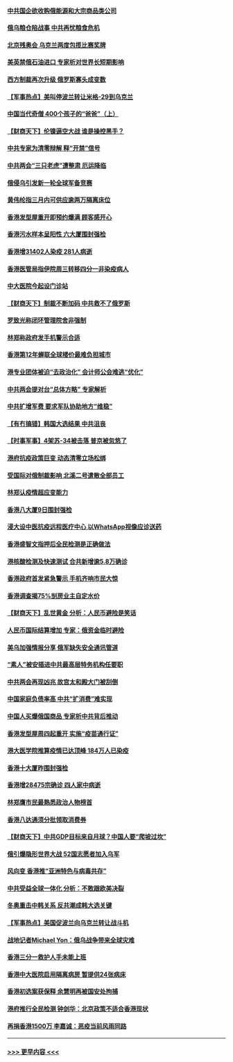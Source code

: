 #### [中共国企欲收购俄能源和大宗商品类公司](../pages/nsc415/n13641699.md?t=03130306) 
#### [俄乌粮仓陷战事 中共再忧粮食危机](../pages/nsc415/n13641640.md?t=03130306) 
#### [北京残奥会 乌克兰两度包揽比赛奖牌](../pages/nsc415/n13641596.md?t=03130306) 
#### [美英禁俄石油进口 专家析对世界长短期影响](../pages/nsc415/n13641574.md?t=03130306) 
#### [西方制裁再次升级 俄罗斯寡头成变数](../pages/nsc415/n13641455.md?t=03130306) 
#### [【军事热点】美叫停波兰转让米格-29到乌克兰](../pages/nsc415/n13640407.md?t=03130306) 
#### [中国当代奇僧 400个孩子的“爸爸”（上）](../pages/nsc415/n13639845.md?t=03130306) 
#### [【财商天下】伦镍逼空大战 谁是操控黑手？](../pages/nsc415/n13640138.md?t=03130306) 
#### [中共专家为清零辩解 释“开禁”信号](../pages/nsc415/n13639729.md?t=03130306) 
#### [中共两会“三只老虎”遭整肃 厄运降临](../pages/nsc415/n13639544.md?t=03130306) 
#### [俄侵乌引发新一轮全球军备竞赛](../pages/nsc415/n13639231.md?t=03130306) 
#### [黄伟纶指三月内可供应逾两万隔离床位](../pages/nsc415/n13637892.md?t=03130306) 
#### [香港发型屋重开即预约爆满 顾客感开心](../pages/nsc415/n13637872.md?t=03130306) 
#### [香港污水样本呈阳性 六大厦围封强检](../pages/nsc415/n13637863.md?t=03130306) 
#### [香港增31402人染疫 281人病逝](../pages/nsc415/n13637832.md?t=03130306) 
#### [香港医管局指伊院周三转移四分一非染疫病人](../pages/nsc415/n13637805.md?t=03130306) 
#### [中大医院今起设门诊站](../pages/nsc415/n13637786.md?t=03130306) 
#### [【财商天下】制裁不断加码 中共救不了俄罗斯](../pages/nsc415/n13637209.md?t=03130306) 
#### [罗致光称闭环管理院舍非强制](../pages/nsc415/n13637758.md?t=03130306) 
#### [林郑称政府发手机警示合适](../pages/nsc415/n13637715.md?t=03130306) 
#### [香港第12年蝉联全球楼价最难负担城市](../pages/nsc415/n13637195.md?t=03130306) 
#### [港专业团体被迫“去政治化” 会计师公会难逃“优化”](../pages/nsc415/n13637271.md?t=03130306) 
#### [中共两会提对台“总体方略” 专家解析](../pages/nsc415/n13637095.md?t=03130306) 
#### [中共扩增军费 要求军队协助地方“维稳”](../pages/nsc415/n13637020.md?t=03130306) 
#### [【有冇搞错】韩国大选结果 中共沮丧](../pages/nsc415/n13634855.md?t=03130306) 
#### [【时事军事】4架苏-34被击落 普京被忽悠了](../pages/nsc415/n13634344.md?t=03130306) 
#### [港府抗疫政策巨变 动态清零立场松绑](../pages/nsc415/n13635169.md?t=03130306) 
#### [受国际对俄制裁影响 北溪二号遣散全部员工](../pages/nsc415/n13634956.md?t=03130306) 
#### [林郑认疫情超应变能力](../pages/nsc415/n13634967.md?t=03130306) 
#### [香港八大厦9日围封强检](../pages/nsc415/n13634936.md?t=03130306) 
#### [浸大设中医抗疫远程医疗中心 以WhatsApp视像应诊送药](../pages/nsc415/n13634934.md?t=03130306) 
#### [香港盛智文指押后全民检测是正确做法](../pages/nsc415/n13634919.md?t=03130306) 
#### [港核酸检测及快速测试 合共新增逾5.8万确诊](../pages/nsc415/n13634918.md?t=03130306) 
#### [香港政府首发紧急警示 手机齐响市民大惊](../pages/nsc415/n13634909.md?t=03130306) 
#### [香港调查揭75%㓥房业主自定水价](../pages/nsc415/n13634886.md?t=03130306) 
#### [【财商天下】乱世黄金 分析：人民币避险是笑话](../pages/nsc415/n13634317.md?t=03130306) 
#### [人民币国际结算增加 专家：俄资金临时避险](../pages/nsc415/n13634676.md?t=03130306) 
#### [美乌加强情报分享 俄军缺失安全通讯管道](../pages/nsc415/n13634623.md?t=03130306) 
#### [“素人”被安插进中共最高层特务机构任要职](../pages/nsc415/n13634243.md?t=03130306) 
#### [中共两会再现凶兆 故宫太和殿大门被刮倒](../pages/nsc415/n13634177.md?t=03130306) 
#### [中国家庭负债率高 中共“扩消费”难实现](../pages/nsc415/n13634124.md?t=03130306) 
#### [中国人买爆俄国商品 专家析中共背后推动](../pages/nsc415/n13634066.md?t=03130306) 
#### [香港发型屋周四起重开 实施“疫苗通行证”](../pages/nsc415/n13631901.md?t=03130306) 
#### [港大医学院推算疫情已达顶峰 184万人已染疫](../pages/nsc415/n13631858.md?t=03130306) 
#### [香港十大厦昨围封强检](../pages/nsc415/n13631816.md?t=03130306) 
#### [香港增28475宗确诊 四人家中病逝](../pages/nsc415/n13631774.md?t=03130306) 
#### [林郑膺市民最熟悉政治人物榜首](../pages/nsc415/n13631732.md?t=03130306) 
#### [香港八达通须分批领取消费券](../pages/nsc415/n13631699.md?t=03130306) 
#### [【财商天下】中共GDP目标来自月球？中国人要“爬坡过坎”](../pages/nsc415/n13631356.md?t=03130306) 
#### [俄引爆隐形世界大战 52国志愿者加入乌军](../pages/nsc415/n13628893.md?t=03130306) 
#### [风向变 香港推“亚洲特色与病毒共存”](../pages/nsc415/n13628817.md?t=03130306) 
#### [中共受益全球一体化 分析：不敢跟欧美决裂](../pages/nsc415/n13631006.md?t=03130306) 
#### [冬奥重击中韩关系 反共潮成韩大选关键](../pages/nsc415/n13630921.md?t=03130306) 
#### [【军事热点】美国促波兰向乌克兰转让战斗机](../pages/nsc415/n13629157.md?t=03130306) 
#### [战地记者Michael Yon：俄乌战争带来全球灾难](../pages/nsc415/n13629649.md?t=03130306) 
#### [香港三分一救护人手未能上班](../pages/nsc415/n13629630.md?t=03130306) 
#### [香港中大医院启用隔离病房 暂提供24张病床](../pages/nsc415/n13629616.md?t=03130306) 
#### [香港初选案获保释 余慧明再被国安处拘捕](../pages/nsc415/n13629606.md?t=03130306) 
#### [港府推行全民检测 钟剑华：北京政策不适合香港现状](../pages/nsc415/n13629597.md?t=03130306) 
#### [再捐香港1500万 李嘉诚：恶疫当前风雨同路](../pages/nsc415/n13629583.md?t=03130306) 

----
#### [ >>> 更早内容 <<< ](../indexes/nsc415-earlier.md)
